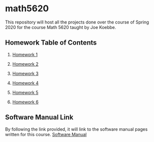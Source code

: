 # math5620
This repository will host all the projects done over the course of Spring 2020 for the course Math 5620 taught by Joe Koebbe.
## Homework Table of Contents
1. [Homework 1](https://github.com/nicoleefleming/math5620/tree/master/homework/homework1/hw1.md)

2. [Homework 2](https://github.com/nicoleefleming/math5620/blob/master/homework/homework2/hw2.md)

3. [Homework 3](https://github.com/nicoleefleming/math5620/blob/master/homework/homework3/hw3.md)

4. [Homework 4](https://github.com/nicoleefleming/math5620/blob/master/homework/homework4/hw4.md)

5. [Homework 5](https://github.com/nicoleefleming/math5620/blob/master/homework/homework5/hw5.md) 

6. [Homework 6](https://github.com/nicoleefleming/math5620/blob/master/homework/homework6/hw6.md)

## Software Manual Link

By following the link provided, it will link to the software manual pages written for this course.
[Software Manual](https://github.com/nicoleefleming/math5620/tree/master/SoftwareManual/TableofContents.md)

